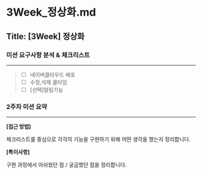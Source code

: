 # 3Week_정상화.md

## Title: [3Week] 정상화

### 미션 요구사항 분석 & 체크리스트

---
> - [ ] 네이버클라우드 배포
> - [ ] 수정,삭제 쿨타임
> - [ ] [선택]알림기능 

### 2주차 미션 요약

---

**[접근 방법]**

체크리스트를 중심으로 각각의 기능을 구현하기 위해 어떤 생각을 했는지 정리합니다.

**[특이사항]**

구현 과정에서 아쉬웠던 점 / 궁금했던 점을 정리합니다.